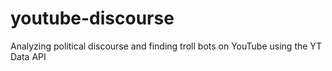 # youtube-discourse
Analyzing political discourse and finding troll bots on YouTube using the YT Data API
